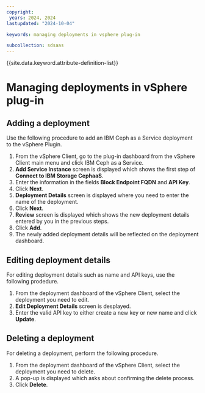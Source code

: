 ```yaml
---
copyright:
 years: 2024, 2024
lastupdated: "2024-10-04"

keywords: managing deployments in vsphere plug-in

subcollection: sdsaas
---
```



{{site.data.keyword.attribute-definition-list}}

# Managing deployments in vSphere plug-in

## Adding a deployment 

Use the following procedure to add an IBM Ceph as a Service deployment to the vSphere Plugin.

1. From the vSphere Client, go to the plug-in dashboard from the vSphere Client main menu and click IBM Ceph as a Service.
2. **Add Service Instance** screen is displayed which shows the first step of **Connect to IBM Storage CephaaS**.
3. Enter the information in the fields **Block Endpoint FQDN** and **API Key**. 
4. Click **Next**. 
5. **Deployment Details** screen is displayed where you need to enter the name of the deployment. 
6. Click **Next**.
7. **Review** screen is displayed which shows the new deployment details entered by you in the previous steps. 
8. Click **Add**. 
9. The newly added deployment details will be reflected on the deployment dashboard. 

## Editing deployment details 

For editing deployment details such as name and API keys, use the following prodedure. 

1. From the deployment dashboard of the vSphere Client, select the deployment you need to edit. 
2. **Edit Deployment Details** screen is desplayed. 
3. Enter the valid API key to either create a new key or new name and click **Update**. 

## Deleting a deployment

For deleting a deployment, perform the following procedure. 

1. From the deployment dashboard of the vSphere Client, select the deployment you need to delete. 
2. A pop-up is displayed which asks about confirming the delete process.
3. Click **Delete**. 

 
